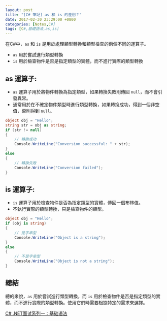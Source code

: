 ```yaml
---
layout: post
title: "[C# 筆記] as 和 is 的差別？"
date: 2017-02-30 23:29:00 +0800
categories: [Notes,C#]
tags: [C#,基礎語法,as,is]
---
```



在C#中，`as` 和 `is` 是用於處理類型轉換和類型檢查的兩個不同的運算子。

- `as` 用於嘗試進行類型轉換
- `is` 用於檢查物件是否是指定類型的實體，而不進行實際的類型轉換


## as 運算子:

- `as` 運算子用於將物件轉換為指定類型，如果轉換失敗則傳回 `null`，而不會引發異常。
- 通常用於在不確定物件類型時進行類型轉換，如果轉換成功，得到一個非空值，否則得到 `null`。


```c#
object obj = "Hello";
string str = obj as string;
if (str != null)
{
    // 轉換成功
    Console.WriteLine("Conversion successful: " + str);
}
else
{
    // 轉換失敗
    Console.WriteLine("Conversion failed");
}
```

## is 運算子:

- `is` 運算子用於檢查物件是否為指定類型的實體，傳回一個布林值。
- 不執行實際的類型轉換，只是檢查物件的類型。


```c#
object obj = "Hello";
if (obj is string)
{
    // 是字串型
    Console.WriteLine("Object is a string");
}
else
{
    // 不是字串型
    Console.WriteLine("Object is not a string");
}
```

## 總結

總的來說，`as` 用於嘗試進行類型轉換，而 `is` 用於檢查物件是否是指定類型的實體，而不進行實際的類型轉換。使用它們時需要根據特定的需求來選擇。

[C# .NET面试系列一：基础语法](https://bbs.huaweicloud.com/blogs/423092)    